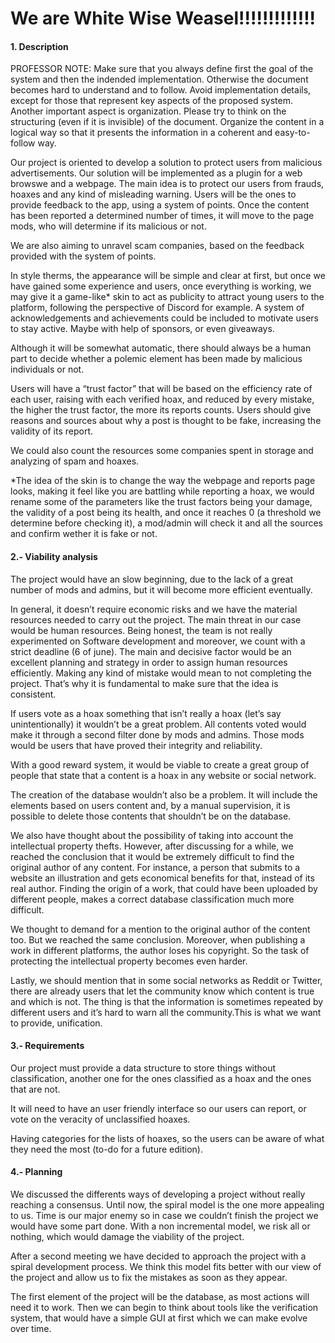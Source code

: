 # We are White Wise Weasel!!!!!!!!!!!!!

#### 1. Description
PROFESSOR NOTE: Make sure that you always define first the goal of the system and then the indended implementation. Otherwise the document becomes hard to understand and to follow. Avoid implementation details, except for those that represent key aspects of the proposed system. Another important aspect is organization. Please try to think on the structuring (even if it is invisible) of the document. Organize the content in a logical way so that it presents the information in a coherent and easy-to-follow way.

Our project is oriented to develop a solution to protect users from malicious advertisements. Our solution will be implemented as a plugin for a web browswe and a webpage. The main idea is to protect our users from frauds, hoaxes and any kind of misleading warning. Users will be the ones to provide feedback to the app, using a system of points. Once the content has been reported a determined number of times, it will move to the page mods, who will determine if its malicious or not.

We are also aiming to unravel scam companies, based on the feedback provided with the system of points.

In style therms, the appearance will be simple and clear at first, but once we have gained some experience and users, once everything is working, we may give it a game-like* skin to act as publicity to attract young users to the platform, following the perspective of Discord for example. 
A system of acknowledgements and achievements could be included to motivate users to stay active. Maybe with help of sponsors, or even giveaways.

Although it will be somewhat automatic, there should always be a human part to decide whether a polemic element has been made by malicious individuals or not.

Users will have a “trust factor” that will be based on the efficiency rate of each user, raising with each verified hoax, and reduced by every mistake, the higher the trust factor, the more its reports counts. Users should  give reasons and sources about why a post is thought to be fake, increasing the validity of its report.

We could also count the resources some companies spent in storage and analyzing of spam and hoaxes. 

*The idea of the skin is to change the way the webpage and reports page looks, making it feel like you are battling while reporting a hoax, we would rename some of the parameters like the trust factors being your damage, the validity of a post being its health, and once it reaches 0 (a threshold we determine before checking it), a mod/admin will check it and all the sources and confirm wether it is fake or not.

#### 2.- Viability analysis

The project would have an slow beginning, due to the lack of a great number of mods and admins, but it will become more efficient eventually.

In general, it doesn’t require economic risks and we have the material resources needed to carry out the project. The main threat in our case would be human resources. Being honest, the team is not really experimented on Software development and moreover, we count with a strict deadline (6 of june). The main and decisive factor would be an excellent planning and strategy in order to assign human resources efficiently. Making any kind of mistake would mean to not completing the project. That’s why it is fundamental to make sure that the idea is consistent.

If users vote as a hoax something that isn’t really a hoax (let’s say unintentionally) it wouldn’t be a great problem. All contents voted would make it through a second filter done by mods and admins. Those mods would be users that have proved their integrity and reliability.

With a good reward system, it would be viable to create a great group of people that state that a content is a hoax in any website or social network.

The creation of the database wouldn’t also be a problem. It will include the elements based on users content and, by a manual supervision, it is possible to delete those contents that shouldn’t be on the database.

We also have thought about the possibility of taking into account the intellectual property thefts. However, after discussing for a while, we reached the conclusion that it would be extremely difficult to find the original author of any content. For instance, a person that submits to a website an illustration and gets economical benefits for that, instead of its real author. Finding the origin of a work, that could have been uploaded by different people, makes a correct database classification much more difficult.

We thought to demand for a mention to the original author of the content too. But we reached the same conclusion. Moreover, when publishing a work in different platforms, the author loses his copyright. So the task of protecting the intellectual property becomes even harder.

Lastly, we should mention that in some social networks as Reddit or Twitter, there are already users that let the community know which content is true and which is not. The thing is that the information is sometimes repeated by different users and it’s hard to warn all the community.This is what we want to provide, unification.

#### 3.- Requirements

Our project must provide a data structure to store things without classification, another one for the ones classified as a hoax and the ones that are not.

It will need to have an user friendly interface so our users can report, or vote on the veracity of unclassified hoaxes.

Having categories for the lists of hoaxes, so the users can be aware of what they need the most
(to-do for a future edition).


#### 4.- Planning

We discussed the differents ways of developing a project without really reaching a consensus. Until now, the spiral model is the one more appealing to us. Time is our major enemy so in case we couldn’t finish the project we would have some part done. With a non incremental model, we risk all or nothing, which would damage the viability of the project.

After a second meeting we have decided to approach the project with a spiral development process. We think this model fits better with our view of the project and allow us to fix the mistakes as soon as they appear.

The first element of the project will be the database, as most actions will need it to work.
Then we can begin to think about tools like the verification system, that would have a simple GUI at first which we can make evolve over time.

